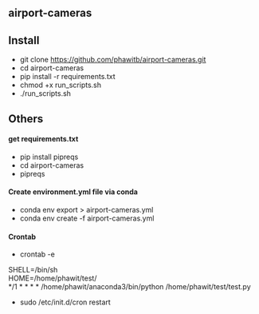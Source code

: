 ## airport-cameras

## Install
- git clone https://github.com/phawitb/airport-cameras.git
- cd airport-cameras
- pip install -r requirements.txt
- chmod +x run_scripts.sh
- ./run_scripts.sh

## Others
#### get requirements.txt
- pip install pipreqs
- cd airport-cameras
- pipreqs

#### Create environment.yml file via conda
- conda env export > airport-cameras.yml
- conda env create -f airport-cameras.yml

#### Crontab
- crontab -e

SHELL=/bin/sh  
HOME=/home/phawit/test/  
*/1 * * * * /home/phawit/anaconda3/bin/python /home/phawit/test/test.py  

- sudo /etc/init.d/cron restart



